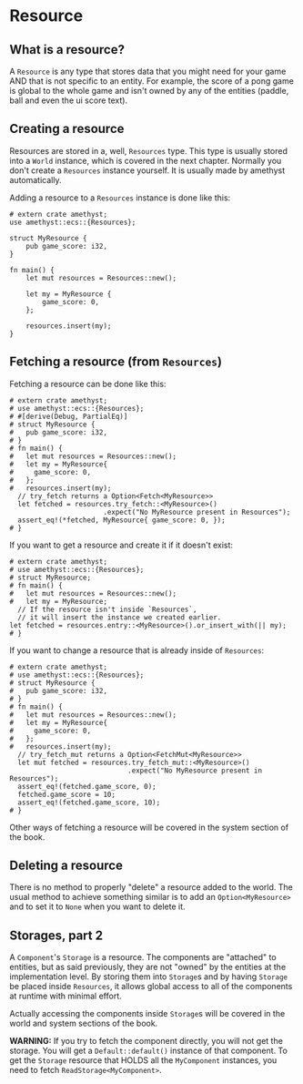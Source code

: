 # Resource

## What is a resource?

A `Resource` is any type that stores data that you might need for your game AND that is not specific to an entity.
For example, the score of a pong game is global to the whole game and isn't owned by any of the entities (paddle, ball and even the ui score text).

## Creating a resource

Resources are stored in a, well, `Resources` type. This type is usually stored into a `World` instance, which is covered in the next chapter.
Normally you don't create a `Resources` instance yourself. It is usually made by amethyst automatically.

Adding a resource to a `Resources` instance is done like this:
```rust,no_run,noplaypen
# extern crate amethyst;
use amethyst::ecs::{Resources};

struct MyResource {
    pub game_score: i32,
}

fn main() {
    let mut resources = Resources::new();
    
    let my = MyResource {
        game_score: 0,
    };
    
    resources.insert(my);
}
```

## Fetching a resource (from `Resources`)

Fetching a resource can be done like this:
```rust,no_run,noplaypen
# extern crate amethyst;
# use amethyst::ecs::{Resources};
# #[derive(Debug, PartialEq)]
# struct MyResource {
#   pub game_score: i32,
# }
# fn main() {
#   let mut resources = Resources::new();
#   let my = MyResource{
#     game_score: 0,
#   };
#   resources.insert(my);
  // try_fetch returns a Option<Fetch<MyResource>>
  let fetched = resources.try_fetch::<MyResource>()
                       .expect("No MyResource present in Resources");
  assert_eq!(*fetched, MyResource{ game_score: 0, });
# }
```

If you want to get a resource and create it if it doesn't exist:
```rust,no_run,noplaypen
# extern crate amethyst;
# use amethyst::ecs::{Resources};
# struct MyResource;
# fn main() {
#   let mut resources = Resources::new();
#   let my = MyResource;
  // If the resource isn't inside `Resources`, 
  // it will insert the instance we created earlier.
let fetched = resources.entry::<MyResource>().or_insert_with(|| my);
# }
```

If you want to change a resource that is already inside of `Resources`:
```rust,no_run,noplaypen
# extern crate amethyst;
# use amethyst::ecs::{Resources};
# struct MyResource {
#   pub game_score: i32,
# }
# fn main() {
#   let mut resources = Resources::new();
#   let my = MyResource{
#     game_score: 0,
#   };
#   resources.insert(my);
  // try_fetch_mut returns a Option<FetchMut<MyResource>>
  let mut fetched = resources.try_fetch_mut::<MyResource>()
                             .expect("No MyResource present in Resources");
  assert_eq!(fetched.game_score, 0);
  fetched.game_score = 10;
  assert_eq!(fetched.game_score, 10);
# }
```

Other ways of fetching a resource will be covered in the system section of the book.

## Deleting a resource

There is no method to properly "delete" a resource added to the world.
The usual method to achieve something similar is to add an `Option<MyResource>` and to set it to `None` when you want to delete it.

## Storages, part 2

A `Component`'s `Storage` is a resource.
The components are "attached" to entities, but as said previously, they are not "owned" by the entities at the implementation level.
By storing them into `Storage`s and by having `Storage` be placed inside `Resources`,
it allows global access to all of the components at runtime with minimal effort.

Actually accessing the components inside `Storage`s will be covered in the world and system sections of the book.

**WARNING:**
If you try to fetch the component directly, you will not get the storage. You will get a `Default::default()` instance of that component.
To get the `Storage` resource that HOLDS all the `MyComponent` instances, you need to fetch `ReadStorage<MyComponent>`.
